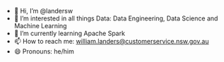 - 👋 Hi, I’m @landersw
- 👀 I’m interested in all things Data: Data Engineering, Data Science and Machine Learning
- 🌱 I’m currently learning Apache Spark
- 📫 How to reach me: william.landers@customerservice.nsw.gov.au
- 😄 Pronouns: he/him


<!---
landersw/landersw is a ✨ special ✨ repository because its `README.md` (this file) appears on your GitHub profile.
You can click the Preview link to take a look at your changes.
--->
